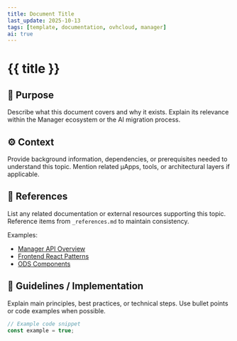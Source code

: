 ```yaml
---
title: Document Title
last_update: 2025-10-13
tags: [template, documentation, ovhcloud, manager]
ai: true
---
```


# {{ title }}

## 🧭 Purpose
Describe what this document covers and why it exists.
Explain its relevance within the Manager ecosystem or the AI migration process.

## ⚙️ Context
Provide background information, dependencies, or prerequisites needed to understand this topic.
Mention related µApps, tools, or architectural layers if applicable.

## 🔗 References
List any related documentation or external resources supporting this topic.
Reference items from `_references.md` to maintain consistency.

Examples:
- [Manager API Overview](../10-architecture/api-overview.md)
- [Frontend React Patterns](../30-best-practices/frontend-react-patterns.md)
- [ODS Components](../20-design-system/ods-components.md)

## 📘 Guidelines / Implementation
Explain main principles, best practices, or technical steps.
Use bullet points or code examples when possible.

```typescript
// Example code snippet
const example = true;
```

